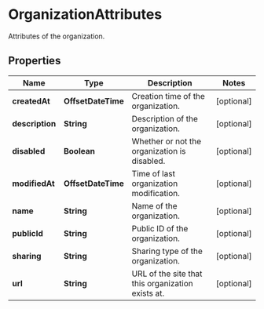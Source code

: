 # OrganizationAttributes

Attributes of the organization.

## Properties

| Name            | Type               | Description                                       | Notes      |
| --------------- | ------------------ | ------------------------------------------------- | ---------- |
| **createdAt**   | **OffsetDateTime** | Creation time of the organization.                | [optional] |
| **description** | **String**         | Description of the organization.                  | [optional] |
| **disabled**    | **Boolean**        | Whether or not the organization is disabled.      | [optional] |
| **modifiedAt**  | **OffsetDateTime** | Time of last organization modification.           | [optional] |
| **name**        | **String**         | Name of the organization.                         | [optional] |
| **publicId**    | **String**         | Public ID of the organization.                    | [optional] |
| **sharing**     | **String**         | Sharing type of the organization.                 | [optional] |
| **url**         | **String**         | URL of the site that this organization exists at. | [optional] |
